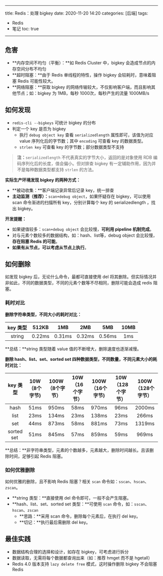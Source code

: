 ----
title: Redis：处理 bigkey
date: 2020-11-20 14:20
categories: [后端]
tags:
- Redis
- 笔记
toc: true
----

## 危害

- **内存空间不均匀（平衡）：**如 Redis Cluster 中，bigkey 会造成节点的内存空间分布不均匀
- **超时阻塞：**由于 Redis 单线程的特性，操作 bigkey 会较耗时，意味着阻塞 Redis 可能性较大。
- **网络阻塞：**获取 bigkey 的网络传输较大，不仅影响客户端，而且影响其他节点；如：bigkey 为 1MB，每秒 1000次，每秒产生的流量 1000MB/s

<!-- more -->
## 如何发现


- `redis-cli --bigkeys` 可统计 bigkey 的分布
- 判定一个 key 是否为 bigkey
   - 执行 `debug object key` 查看 `serializedlength` 属性即可，该值为对应 value 序列化后的字节数；其中 `encoding` 可查看 key 的数据类型。
   - `strlen key` 可查看 key 的字节数；部分数据类型不支持

> **注：**`serializedlength` 不代表真实的字节大小，返回的是对象使用 RDB 编码序列化后的长度，值会偏小。但对排查 bigkey 有一定辅助作用，因为并不是每种数据类型都支持 `strlen` 的方法。

**实际生产环境发现 bigkey 的两种方式：**

- **被动收集：**客户端记录异常后记录 key，统一排查
- **主动监测（推荐）：**`scan+debug object`，如果怀疑存在 bigkey，可以使用 scan 命令渐进的扫描所有 key，分别计算每个 key 的 serializedlength ，找出 bigkey。

**开发提醒：**

- 如果键值较多：`scan+debug object` 会比较慢，**可利用 pipeline 机制完成**。
- 对与元素个数较多的数据结构，如：hash、list等，debug object 会比较慢，**存在阻塞 Redis 的可能**。
- **如果有从节点，可以考虑从节点上执行**。

## 如何删除

如发现 bigkey 后，无论什么命令，最都可直接使用 del 将其删除。但实际情况并非如此，不同的数据类型，不同的元素个数等不尽相同，删除可能会造成 redis 阻塞。

### 耗时对比


**删除字符串类型，不同大小的耗时对比：**

| **key 类型** | **512KB** | **1MB** | **2MB** | **5MB** | **10MB** |
| :---: | :---: | :---: | :---: | :---: | :---: |
| string | 0.22ms | 0.31ms | 0.32ms | 0.56ms | 1ms |

**总结：**string 类型随着 value 值的不断增大，删除速度也逐渐减慢。

**删除 hash、list、set、sorted set 四种数据类型，不同数量，不同元素大小的耗时对比：**

| **key 类型** | **10W （8个字节)** | **100W （8个字节）** | **10W （16个字节）** | **100W （16个字节)** | **10W （128个字节）** | **100W （128个字节）** |
| :---: | :---: | :---: | :---: | :---: | :---: | :---: |
| hash | 51ms | 950ms | 58ms | 970ms | 96ms | 2000ms |
| list | 23ms | 134ms | 23ms | 138ms | 23ms | 266ms |
| set | 44ms | 873ms | 58ms | 881ms | 73ms | 1319ms |
| sorted set  | 51ms | 845ms | 57ms | 859ms | 59ms | 969ms |

**总结：**非字符串类型，元素的个数越多，元素越大，删除时间越长。且该删除时间，足够引起 Redis 阻塞。

### 如何优雅删除

如何优雅的删除，且不影响 Redis 阻塞？相关 `scan` 命令如：`sscan`、`hscan`、`zscan`。

- **string 类型：**直接使用 del 命令即可，一般不会产生阻塞。
- **hash、list、set、sorted set 类型：**可使用 `scan` 命令，如：`sscan`、`hscan`、`zscan`
   - **思路：**采用 scan 命令，删除每个元素后，在执行 del key。
   - **切记：**执行最后需删除 del key。

## 最佳实践

- 数据结构合理的选择和设计，如存在 bigkey，可考虑进行拆分
- 数据读取，无需将每个数据都查询出来（如：推荐 hmget 而不是 hgetall）
- Redis 4.0 版本支持 `lazy delete free` 模式，这时操作删除 bigkey 不会阻塞 Redis 
